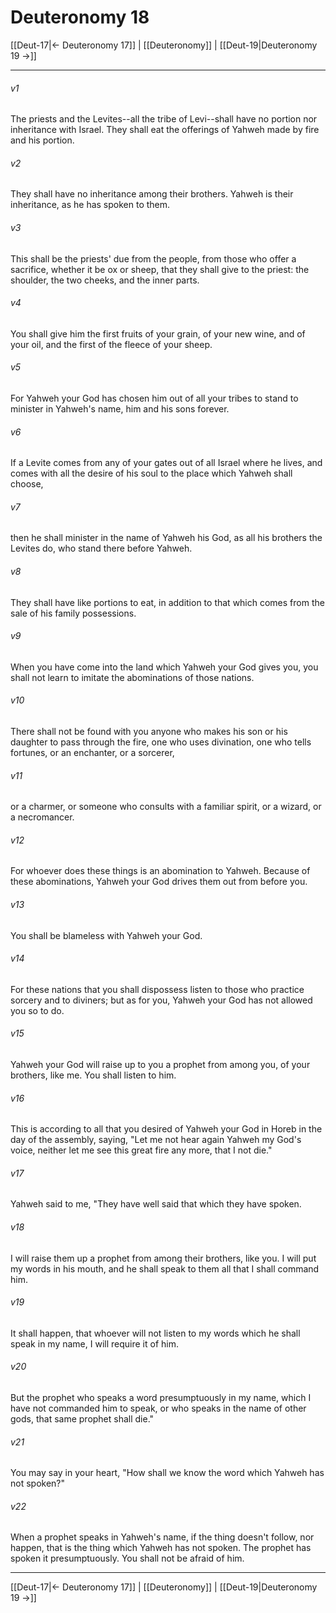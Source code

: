 # Deuteronomy 18

[[Deut-17|← Deuteronomy 17]] | [[Deuteronomy]] | [[Deut-19|Deuteronomy 19 →]]
***



###### v1 
The priests and the Levites--all the tribe of Levi--shall have no portion nor inheritance with Israel. They shall eat the offerings of Yahweh made by fire and his portion. 

###### v2 
They shall have no inheritance among their brothers. Yahweh is their inheritance, as he has spoken to them. 

###### v3 
This shall be the priests' due from the people, from those who offer a sacrifice, whether it be ox or sheep, that they shall give to the priest: the shoulder, the two cheeks, and the inner parts. 

###### v4 
You shall give him the first fruits of your grain, of your new wine, and of your oil, and the first of the fleece of your sheep. 

###### v5 
For Yahweh your God has chosen him out of all your tribes to stand to minister in Yahweh's name, him and his sons forever. 

###### v6 
If a Levite comes from any of your gates out of all Israel where he lives, and comes with all the desire of his soul to the place which Yahweh shall choose, 

###### v7 
then he shall minister in the name of Yahweh his God, as all his brothers the Levites do, who stand there before Yahweh. 

###### v8 
They shall have like portions to eat, in addition to that which comes from the sale of his family possessions. 

###### v9 
When you have come into the land which Yahweh your God gives you, you shall not learn to imitate the abominations of those nations. 

###### v10 
There shall not be found with you anyone who makes his son or his daughter to pass through the fire, one who uses divination, one who tells fortunes, or an enchanter, or a sorcerer, 

###### v11 
or a charmer, or someone who consults with a familiar spirit, or a wizard, or a necromancer. 

###### v12 
For whoever does these things is an abomination to Yahweh. Because of these abominations, Yahweh your God drives them out from before you. 

###### v13 
You shall be blameless with Yahweh your God. 

###### v14 
For these nations that you shall dispossess listen to those who practice sorcery and to diviners; but as for you, Yahweh your God has not allowed you so to do. 

###### v15 
Yahweh your God will raise up to you a prophet from among you, of your brothers, like me. You shall listen to him. 

###### v16 
This is according to all that you desired of Yahweh your God in Horeb in the day of the assembly, saying, "Let me not hear again Yahweh my God's voice, neither let me see this great fire any more, that I not die." 

###### v17 
Yahweh said to me, "They have well said that which they have spoken. 

###### v18 
I will raise them up a prophet from among their brothers, like you. I will put my words in his mouth, and he shall speak to them all that I shall command him. 

###### v19 
It shall happen, that whoever will not listen to my words which he shall speak in my name, I will require it of him. 

###### v20 
But the prophet who speaks a word presumptuously in my name, which I have not commanded him to speak, or who speaks in the name of other gods, that same prophet shall die." 

###### v21 
You may say in your heart, "How shall we know the word which Yahweh has not spoken?" 

###### v22 
When a prophet speaks in Yahweh's name, if the thing doesn't follow, nor happen, that is the thing which Yahweh has not spoken. The prophet has spoken it presumptuously. You shall not be afraid of him.

***
[[Deut-17|← Deuteronomy 17]] | [[Deuteronomy]] | [[Deut-19|Deuteronomy 19 →]]
